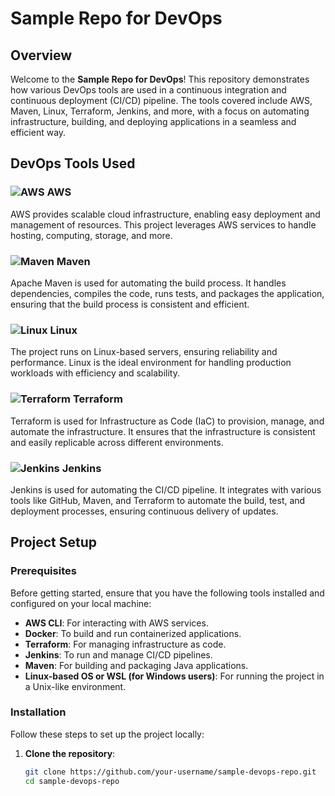 # Sample Repo for DevOps

## Overview

Welcome to the **Sample Repo for DevOps**! This repository demonstrates how various DevOps tools are used in a continuous integration and continuous deployment (CI/CD) pipeline. The tools covered include AWS, Maven, Linux, Terraform, Jenkins, and more, with a focus on automating infrastructure, building, and deploying applications in a seamless and efficient way.

## DevOps Tools Used

### ![AWS](https://upload.wikimedia.org/wikipedia/commons/6/64/Amazon_Web_Services_Logo.svg) **AWS**
AWS provides scalable cloud infrastructure, enabling easy deployment and management of resources. This project leverages AWS services to handle hosting, computing, storage, and more.

### ![Maven](https://upload.wikimedia.org/wikipedia/commons/4/47/Apache_Maven_logo.svg) **Maven**
Apache Maven is used for automating the build process. It handles dependencies, compiles the code, runs tests, and packages the application, ensuring that the build process is consistent and efficient.

### ![Linux](https://upload.wikimedia.org/wikipedia/commons/a/a4/Linux_logo.svg) **Linux**
The project runs on Linux-based servers, ensuring reliability and performance. Linux is the ideal environment for handling production workloads with efficiency and scalability.

### ![Terraform](https://upload.wikimedia.org/wikipedia/commons/a/a2/Terraform_Logo.svg) **Terraform**
Terraform is used for Infrastructure as Code (IaC) to provision, manage, and automate the infrastructure. It ensures that the infrastructure is consistent and easily replicable across different environments.

### ![Jenkins](https://upload.wikimedia.org/wikipedia/commons/4/4f/Jenkins_logo.svg) **Jenkins**
Jenkins is used for automating the CI/CD pipeline. It integrates with various tools like GitHub, Maven, and Terraform to automate the build, test, and deployment processes, ensuring continuous delivery of updates.

## Project Setup

### Prerequisites

Before getting started, ensure that you have the following tools installed and configured on your local machine:

- **AWS CLI**: For interacting with AWS services.
- **Docker**: To build and run containerized applications.
- **Terraform**: For managing infrastructure as code.
- **Jenkins**: To run and manage CI/CD pipelines.
- **Maven**: For building and packaging Java applications.
- **Linux-based OS or WSL (for Windows users)**: For running the project in a Unix-like environment.

### Installation

Follow these steps to set up the project locally:

1. **Clone the repository**:

   ```bash
   git clone https://github.com/your-username/sample-devops-repo.git
   cd sample-devops-repo

